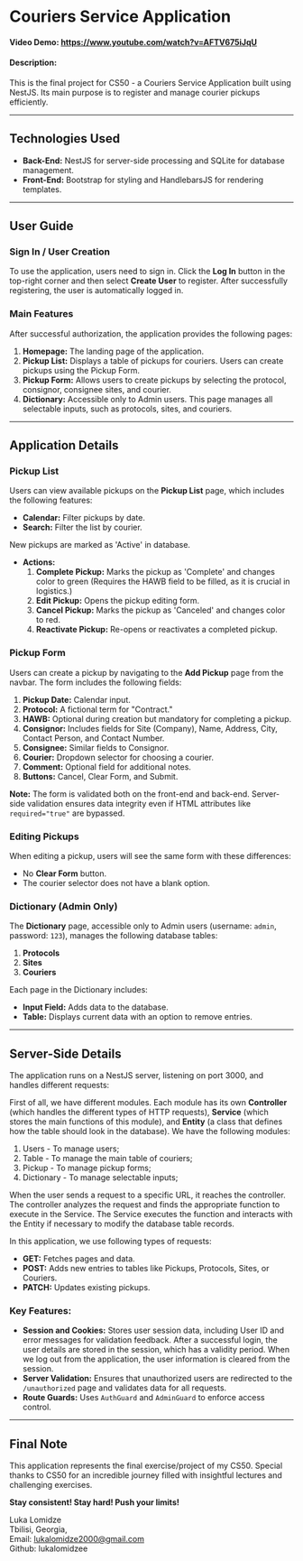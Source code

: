 # Couriers Service Application

#### Video Demo: <https://www.youtube.com/watch?v=AFTV675iJqU>

#### Description:

This is the final project for CS50 - a Couriers Service Application built using NestJS. Its main purpose is to register and manage courier pickups efficiently.

---

## Technologies Used

- **Back-End:** NestJS for server-side processing and SQLite for database management.
- **Front-End:** Bootstrap for styling and HandlebarsJS for rendering templates.

---

## User Guide

### Sign In / User Creation

To use the application, users need to sign in. Click the **Log In** button in the top-right corner and then select **Create User** to register. After successfully registering, the user is automatically logged in.

### Main Features

After successful authorization, the application provides the following pages:

1. **Homepage:** The landing page of the application.
2. **Pickup List:** Displays a table of pickups for couriers. Users can create pickups using the Pickup Form.
3. **Pickup Form:** Allows users to create pickups by selecting the protocol, consignor, consignee sites, and courier.
4. **Dictionary:** Accessible only to Admin users. This page manages all selectable inputs, such as protocols, sites, and couriers.

---

## Application Details

### Pickup List

Users can view available pickups on the **Pickup List** page, which includes the following features:

- **Calendar:** Filter pickups by date.
- **Search:** Filter the list by courier.

New pickups are marked as 'Active' in database.

- **Actions:**
  1. **Complete Pickup:** Marks the pickup as 'Complete' and changes color to green (Requires the HAWB field to be filled, as it is crucial in logistics.)
  2. **Edit Pickup:** Opens the pickup editing form.
  3. **Cancel Pickup:** Marks the pickup as 'Canceled' and changes color to red.
  4. **Reactivate Pickup:** Re-opens or reactivates a completed pickup.

### Pickup Form

Users can create a pickup by navigating to the **Add Pickup** page from the navbar. The form includes the following fields:

1. **Pickup Date:** Calendar input.
2. **Protocol:** A fictional term for "Contract."
3. **HAWB:** Optional during creation but mandatory for completing a pickup.
4. **Consignor:** Includes fields for Site (Company), Name, Address, City, Contact Person, and Contact Number.
5. **Consignee:** Similar fields to Consignor.
6. **Courier:** Dropdown selector for choosing a courier.
7. **Comment:** Optional field for additional notes.
8. **Buttons:** Cancel, Clear Form, and Submit.

**Note:** The form is validated both on the front-end and back-end. Server-side validation ensures data integrity even if HTML attributes like `required="true"` are bypassed.

### Editing Pickups

When editing a pickup, users will see the same form with these differences:

- No **Clear Form** button.
- The courier selector does not have a blank option.

### Dictionary (Admin Only)

The **Dictionary** page, accessible only to Admin users (username: `admin`, password: `123`), manages the following database tables:

1. **Protocols**
2. **Sites**
3. **Couriers**

Each page in the Dictionary includes:

- **Input Field:** Adds data to the database.
- **Table:** Displays current data with an option to remove entries.

---

## Server-Side Details

The application runs on a NestJS server, listening on port 3000, and handles different requests:

First of all, we have different modules. Each module has its own **Controller** (which handles the different types of HTTP requests), **Service** (which stores the main functions of this module), and **Entity** (a class that defines how the table should look in the database). We have the following modules:

1. Users - To manage users;
2. Table - To manage the main table of couriers;
3. Pickup - To manage pickup forms;
4. Dictionary - To manage selectable inputs;

When the user sends a request to a specific URL, it reaches the controller. The controller analyzes the request and finds the appropriate function to execute in the Service. The Service executes the function and interacts with the Entity if necessary to modify the database table records.

In this application, we use following types of requests:

- **GET:** Fetches pages and data.
- **POST:** Adds new entries to tables like Pickups, Protocols, Sites, or Couriers.
- **PATCH:** Updates existing pickups.

### Key Features:

- **Session and Cookies:** Stores user session data, including User ID and error messages for validation feedback. After a successful login, the user details are stored in the session, which has a validity period. When we log out from the application, the user information is cleared from the session.
- **Server Validation:** Ensures that unauthorized users are redirected to the `/unauthorized` page and validates data for all requests.
- **Route Guards:** Uses `AuthGuard` and `AdminGuard` to enforce access control.

---

## Final Note

This application represents the final exercise/project of my CS50. Special thanks to CS50 for an incredible journey filled with insightful lectures and challenging exercises.

**Stay consistent! Stay hard! Push your limits!**

Luka Lomidze  
Tbilisi, Georgia,  
Email: lukalomidze2000@gmail.com  
Github: lukalomidzee
